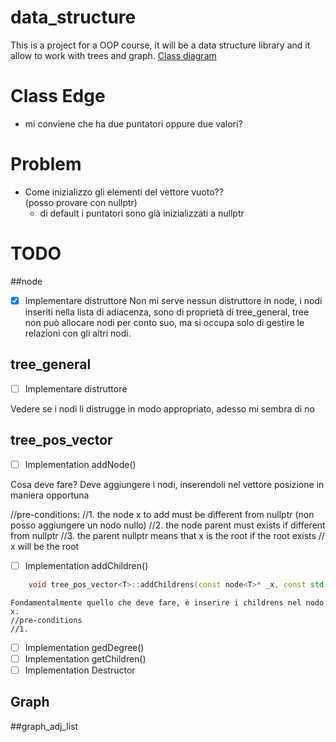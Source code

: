 # data_structure
This is a project for a OOP course, it will be a data structure library and it allow to work with trees and graph.
[Class diagram](data_structure.drawio.png)
# Class Edge
* mi conviene che ha due puntatori oppure due valori? 

# Problem 

* Come inizializzo gli elementi del vettore vuoto??  
    (posso provare con nullptr)
    * di default i puntatori sono già inizializzati a nullptr

# TODO 

##node 

- [X] Implementare distruttore
    Non mi serve nessun distruttore in node, i nodi inseriti nella lista di adiacenza, sono di proprietà 
    di tree_general, tree non può allocare nodi per conto suo, ma si occupa solo di gestire le relazioni 
    con gli altri nodi. 


## tree_general 

- [ ] Implementare distruttore 


Vedere se i nodi li distrugge in modo appropriato, adesso mi sembra di no


## tree_pos_vector

- [ ] Implementation addNode()

Cosa deve fare? 
Deve aggiungere i nodi, inserendoli nel vettore posizione in maniera opportuna

//pre-conditions: 
    //1. the node x to add must be different from nullptr (non posso aggiungere un nodo nullo)
    //2. the node parent must exists if different from nullptr 
    //3. the parent nullptr means that x is the root if the root exists
    //   x will be the root 

    
- [ ] Implementation addChildren()
```cpp
    void tree_pos_vector<T>::addChildrens(const node<T>* _x, const std::list<node<T>> _childrens);
```

    Fondamentalmente quello che deve fare, è inserire i childrens nel nodo x.
    //pre-conditions
    //1. 





- [ ] Implementation gedDegree()
- [ ] Implementation getChildren()
- [ ] Implementation Destructor

## Graph 


##graph_adj_list




